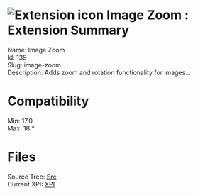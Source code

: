# ![Extension icon](https://addons.thunderbird.net/user-media/addon_icons/0/139-64.png?modified=1366045806) Image Zoom : Extension Summary

Name: Image Zoom  
Id: 139  
Slug: image-zoom  
Description: Adds zoom and rotation functionality for images...
  

# Compatibility
Min: 17.0  
Max: 18.*  

# Files

Source Tree: [Src](C:/Dev/Thunderbird/ThunderKdB/xall/xOther/139-image-zoom/src)  
Current XPI: [XPI](C:/Dev/Thunderbird/ThunderKdB/xall/xOther/139-image-zoom/xpi)  



